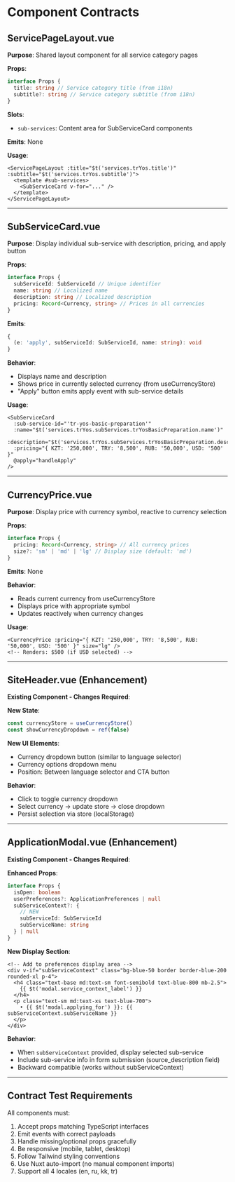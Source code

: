 # Component Contracts

## ServicePageLayout.vue

**Purpose**: Shared layout component for all service category pages

**Props**:

```typescript
interface Props {
  title: string // Service category title (from i18n)
  subtitle?: string // Service category subtitle (from i18n)
}
```

**Slots**:

- `sub-services`: Content area for SubServiceCard components

**Emits**: None

**Usage**:

```vue
<ServicePageLayout :title="$t('services.trYos.title')" :subtitle="$t('services.trYos.subtitle')">
  <template #sub-services>
    <SubServiceCard v-for="..." />
  </template>
</ServicePageLayout>
```

---

## SubServiceCard.vue

**Purpose**: Display individual sub-service with description, pricing, and apply button

**Props**:

```typescript
interface Props {
  subServiceId: SubServiceId // Unique identifier
  name: string // Localized name
  description: string // Localized description
  pricing: Record<Currency, string> // Prices in all currencies
}
```

**Emits**:

```typescript
{
  (e: 'apply', subServiceId: SubServiceId, name: string): void
}
```

**Behavior**:

- Displays name and description
- Shows price in currently selected currency (from useCurrencyStore)
- "Apply" button emits apply event with sub-service details

**Usage**:

```vue
<SubServiceCard
  :sub-service-id="'tr-yos-basic-preparation'"
  :name="$t('services.trYos.subServices.trYosBasicPreparation.name')"
  :description="$t('services.trYos.subServices.trYosBasicPreparation.description')"
  :pricing="{ KZT: '250,000', TRY: '8,500', RUB: '50,000', USD: '500' }"
  @apply="handleApply"
/>
```

---

## CurrencyPrice.vue

**Purpose**: Display price with currency symbol, reactive to currency selection

**Props**:

```typescript
interface Props {
  pricing: Record<Currency, string> // All currency prices
  size?: 'sm' | 'md' | 'lg' // Display size (default: 'md')
}
```

**Emits**: None

**Behavior**:

- Reads current currency from useCurrencyStore
- Displays price with appropriate symbol
- Updates reactively when currency changes

**Usage**:

```vue
<CurrencyPrice :pricing="{ KZT: '250,000', TRY: '8,500', RUB: '50,000', USD: '500' }" size="lg" />
<!-- Renders: $500 (if USD selected) -->
```

---

## SiteHeader.vue (Enhancement)

**Existing Component - Changes Required**:

**New State**:

```typescript
const currencyStore = useCurrencyStore()
const showCurrencyDropdown = ref(false)
```

**New UI Elements**:

- Currency dropdown button (similar to language selector)
- Currency options dropdown menu
- Position: Between language selector and CTA button

**Behavior**:

- Click to toggle currency dropdown
- Select currency → update store → close dropdown
- Persist selection via store (localStorage)

---

## ApplicationModal.vue (Enhancement)

**Existing Component - Changes Required**:

**Enhanced Props**:

```typescript
interface Props {
  isOpen: boolean
  userPreferences?: ApplicationPreferences | null
  subServiceContext?: {
    // NEW
    subServiceId: SubServiceId
    subServiceName: string
  } | null
}
```

**New Display Section**:

```vue
<!-- Add to preferences display area -->
<div v-if="subServiceContext" class="bg-blue-50 border border-blue-200 rounded-xl p-4">
  <h4 class="text-base md:text-sm font-semibold text-blue-800 mb-2.5">
    {{ $t('modal.service_context_label') }}
  </h4>
  <p class="text-sm md:text-xs text-blue-700">
    • {{ $t('modal.applying_for') }}: {{ subServiceContext.subServiceName }}
  </p>
</div>
```

**Behavior**:

- When `subServiceContext` provided, display selected sub-service
- Include sub-service info in form submission (source_description field)
- Backward compatible (works without subServiceContext)

---

## Contract Test Requirements

All components must:

1. Accept props matching TypeScript interfaces
2. Emit events with correct payloads
3. Handle missing/optional props gracefully
4. Be responsive (mobile, tablet, desktop)
5. Follow Tailwind styling conventions
6. Use Nuxt auto-import (no manual component imports)
7. Support all 4 locales (en, ru, kk, tr)
